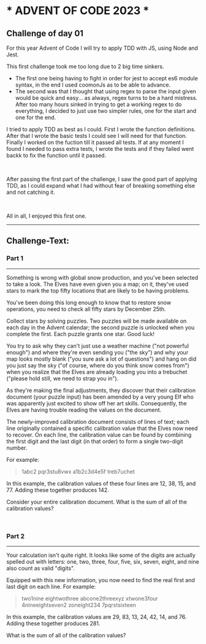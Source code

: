 # \* ADVENT OF CODE 2023 \*

## Challenge of day 01

For this year Advent of Code I will try to apply TDD with JS, using Node and Jest.

This first challenge took me too long due to 2 big time sinkers.

- The first one being having to fight in order for jest to accept es6 module syntax, in the end I used coomonJs as to be able to advance.
- The second was that I thought that using regex to parse the input given would be quick and easy... as always, regex turns to be a hard mistress. After too many hours sinked in trying to get a working regex to do everything, I decided to just use two simpler rules, one for the start and one for the end.

I tried to apply TDD as best as I could.
First I wrote the function definitions.
After that I wrote the basic tests I could see I will need for that function.
Finally I worked on the fuction till it passed all tests.
If at any moment I found I needed to pass extra tests, I wrote the tests and if they failed went backk to fix the function until it passed.

&nbsp;

After passing the first part of the challenge, I saw the good part of applying TDD, as I could expand what I had without fear of breaking something else and not catching it.

&nbsp;

All in all, I enjoyed this first one.

---

## Challenge-Text:

### Part 1

---

Something is wrong with global snow production, and you've been selected to take a look. The Elves have even given you a map; on it, they've used stars to mark the top fifty locations that are likely to be having problems.

You've been doing this long enough to know that to restore snow operations, you need to check all fifty stars by December 25th.

Collect stars by solving puzzles. Two puzzles will be made available on each day in the Advent calendar; the second puzzle is unlocked when you complete the first. Each puzzle grants one star. Good luck!

You try to ask why they can't just use a weather machine ("not powerful enough") and where they're even sending you ("the sky") and why your map looks mostly blank ("you sure ask a lot of questions") and hang on did you just say the sky ("of course, where do you think snow comes from") when you realize that the Elves are already loading you into a trebuchet ("please hold still, we need to strap you in").

As they're making the final adjustments, they discover that their calibration document (your puzzle input) has been amended by a very young Elf who was apparently just excited to show off her art skills. Consequently, the Elves are having trouble reading the values on the document.

The newly-improved calibration document consists of lines of text; each line originally contained a specific calibration value that the Elves now need to recover. On each line, the calibration value can be found by combining the first digit and the last digit (in that order) to form a single two-digit number.

For example:

> 1abc2
> pqr3stu8vwx
> a1b2c3d4e5f
> treb7uchet

In this example, the calibration values of these four lines are 12, 38, 15, and 77. Adding these together produces 142.

Consider your entire calibration document. What is the sum of all of the calibration values?

&nbsp;

### Part 2

---

Your calculation isn't quite right. It looks like some of the digits are actually spelled out with letters: one, two, three, four, five, six, seven, eight, and nine also count as valid "digits".

Equipped with this new information, you now need to find the real first and last digit on each line. For example:

> two1nine
> eightwothree
> abcone2threexyz
> xtwone3four
> 4nineeightseven2
> zoneight234
> 7pqrstsixteen

In this example, the calibration values are 29, 83, 13, 24, 42, 14, and 76. Adding these together produces 281.

What is the sum of all of the calibration values?
